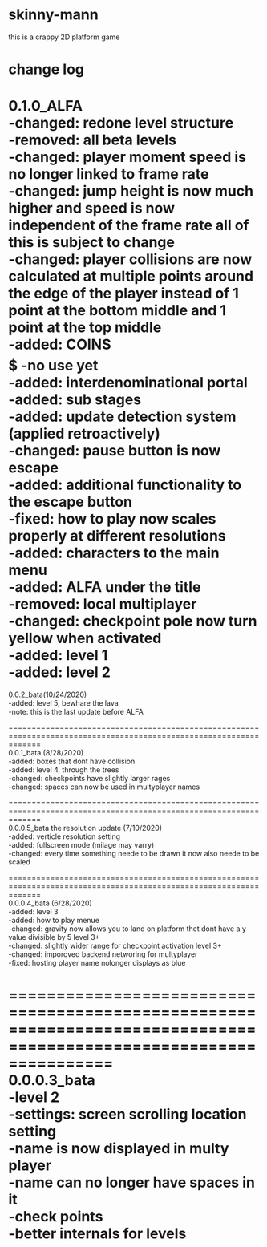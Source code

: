 # skinny-mann
this is a crappy 2D platform game

change log
===================================================================================================================  
0.1.0_ALFA  
-changed: redone level structure  
-removed: all beta levels  
-changed: player moment speed is no longer linked to frame rate  
-changed: jump height is now much higher and speed is now independent of the frame rate all of this is subject to change  
-changed: player collisions are now calculated at multiple points around the edge of the player instead of 1 point at the bottom middle and 1 point at the top middle  
-added: COINS $$$$$$$$$ -no use yet  
-added: interdenominational portal  
-added: sub stages  
-added: update detection system (applied retroactively)  
-changed: pause button is now escape  
-added: additional functionality to the escape button  
-fixed: how to play now scales properly at different resolutions  
-added: characters to the main menu  
-added: ALFA under the title  
-removed: local multiplayer  
-changed: checkpoint pole now turn yellow when activated  
-added: level 1  
-added: level 2  
===================================================================================================================    
0.0.2_bata(10/24/2020)  
-added: level 5, bewhare the lava  
-note: this is the last update before ALFA  

===================================================================================================================  
0.0.1_bata (8/28/2020)  
-added: boxes that dont have collision  
-added: level 4, through the trees  
-changed: checkpoints have slightly larger rages  
-changed: spaces can now be used in multyplayer names  

===================================================================================================================  
0.0.0.5_bata the resolution update (7/10/2020)  
-added: verticle resolution setting  
-added: fullscreen mode (milage may varry)  
-changed: every time something neede to be drawn it now also neede to be scaled  

===================================================================================================================  
0.0.0.4_bata (6/28/2020)  
-added: level 3  
-added: how to play menue  
-changed: gravity now allows you to land on platform thet dont have a y value divisible by 5 level 3+  
-changed: slightly wider range for checkpoint activation level 3+  
-changed: imporoved backend networing for multyplayer  
-fixed: hosting player name nolonger displays as blue  

===================================================================================================================  
0.0.0.3_bata  
-level 2  
-settings: screen scrolling location setting  
-name is now displayed in multy player  
-name can no longer have spaces in it  
-check points  
-better internals for levels  
===================================================================================================================  
